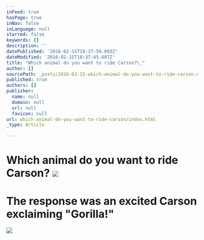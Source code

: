 ```yaml
---
inFeed: true
hasPage: true
inNav: false
inLanguage: null
starred: false
keywords: []
description: ''
datePublished: '2016-02-15T18:37:50.093Z'
dateModified: '2016-02-15T18:37:45.607Z'
title: "Which animal do you want to ride Carson?\_"
author: []
sourcePath: _posts/2016-02-15-which-animal-do-you-want-to-ride-carson.md
published: true
authors: []
publisher:
  name: null
  domain: null
  url: null
  favicon: null
url: which-animal-do-you-want-to-ride-carson/index.html
_type: Article

---
```

# Which animal do you want to ride Carson? ![](https://the-grid-user-content.s3-us-west-2.amazonaws.com/e7d4f67e-54f1-4e7a-858b-e1b7083f0d02.jpg)

# The response was an excited Carson exclaiming "Gorilla!"
![](https://the-grid-user-content.s3-us-west-2.amazonaws.com/ff2ef250-760a-43a3-bca5-c8bb3313be13.jpg)